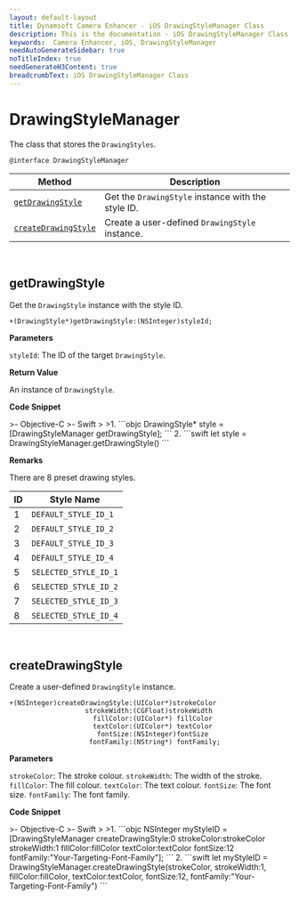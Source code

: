 ```yaml
---
layout: default-layout
title: Dynamsoft Camera Enhancer - iOS DrawingStyleManager Class
description: This is the documentation - iOS DrawingStyleManager Class page of Dynamsoft Camera Enhancer.
keywords:  Camera Enhancer, iOS, DrawingStyleManager
needAutoGenerateSidebar: true
noTitleIndex: true
needGenerateH3Content: true
breadcrumbText: iOS DrawingStyleManager Class
---
```


# DrawingStyleManager

The class that stores the `DrawingStyles`.

```objc
@interface DrawingStyleManager
```

| Method | Description |
| ------ | ----------- |
| [`getDrawingStyle`](#getdrawingstyle) | Get the `DrawingStyle` instance with the style ID. |
| [`createDrawingStyle`](#createdrawingstyle) | Create a user-defined `DrawingStyle` instance. |

&nbsp;

## getDrawingStyle

Get the `DrawingStyle` instance with the style ID.

```objc
+(DrawingStyle*)getDrawingStyle:(NSInteger)styleId;
```

**Parameters**

`styleId`: The ID of the target `DrawingStyle`.

**Return Value**

An instance of `DrawingStyle`.

**Code Snippet**

<div class="sample-code-prefix"></div>
>- Objective-C
>- Swift
>
>1. 
```objc
DrawingStyle* style = [DrawingStyleManager getDrawingStyle];
```
2. 
```swift
let style = DrawingStyleManager.getDrawingStyle()
```

**Remarks**

There are 8 preset drawing styles.

| ID | Style Name |
| -- | ---------- |
| 1 | `DEFAULT_STYLE_ID_1` |
| 2 | `DEFAULT_STYLE_ID_2` |
| 3 | `DEFAULT_STYLE_ID_3` |
| 4 | `DEFAULT_STYLE_ID_4` |
| 5 | `SELECTED_STYLE_ID_1` |
| 6 | `SELECTED_STYLE_ID_2` |
| 7 | `SELECTED_STYLE_ID_3` |
| 8 | `SELECTED_STYLE_ID_4` |

&nbsp;

## createDrawingStyle

Create a user-defined `DrawingStyle` instance.

```objc
+(NSInteger)createDrawingStyle:(UIColor*)strokeColor
                   strokeWidth:(CGFloat)strokeWidth
                     fillColor:(UIColor*) fillColor
                     textColor:(UIColor*) textColor 
                      fontSize:(NSInteger)fontSize 
                    fontFamily:(NString*) fontFamily;

```

**Parameters**

`strokeColor`: The stroke colour.
`strokeWidth`: The width of the stroke.
`fillColor`: The fill colour.
`textColor`: The text colour.
`fontSize`: The font size.
`fontFamily`: The font family.

**Code Snippet**

<div class="sample-code-prefix"></div>
>- Objective-C
>- Swift
>
>1. 
```objc
NSInteger myStyleID = [DrawingStyleManager createDrawingStyle:0 strokeColor:strokeColor strokeWidth:1 fillColor:fillColor textColor:textColor fontSize:12 fontFamily:"Your-Targeting-Font-Family"];
```
2. 
```swift
let myStyleID = DrawingStyleManager.createDrawingStyle(strokeColor, strokeWidth:1, fillColor:fillColor, textColor:textColor, fontSize:12, fontFamily:"Your-Targeting-Font-Family")
```
